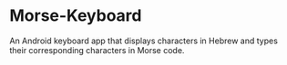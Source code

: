 # Morse-Keyboard

An Android keyboard app that displays characters in Hebrew and types their corresponding characters in Morse code.

